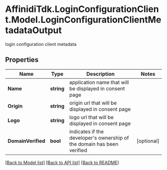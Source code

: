 # AffinidiTdk.LoginConfigurationClient.Model.LoginConfigurationClientMetadataOutput
login configuration client metadata

## Properties

Name | Type | Description | Notes
------------ | ------------- | ------------- | -------------
**Name** | **string** | application name that will be displayed in consent page | 
**Origin** | **string** | origin url that will be displayed in consent page | 
**Logo** | **string** | logo url that will be displayed in consent page | 
**DomainVerified** | **bool** | indicates if the developer&#39;s ownership of the domain has been verified | [optional] 

[[Back to Model list]](../README.md#documentation-for-models) [[Back to API list]](../README.md#documentation-for-api-endpoints) [[Back to README]](../README.md)

